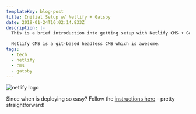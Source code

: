 ```yaml
---
templateKey: blog-post
title: Initial Setup w/ Netlify + Gatsby
date: 2019-01-24T16:02:14.833Z
description: |-
  This is a brief introduction into getting setup with Netlify CMS + Gatsby.

  Netlify CMS is a git-based headless CMS which is awesome.
tags:
  - tech
  - netlify
  - cms
  - gatsby
---
```

![netlify logo](/img/netlify-logo.jpg)

Since when is deploying so easy? Follow the [instructions here](https://www.netlifycms.org/docs/start-with-a-template/) - pretty straightforward!
